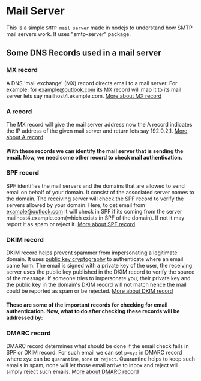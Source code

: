 # Mail Server

This is a simple ```SMTP mail server``` made in nodejs to understand how SMTP mail servers work.
It uses "smtp-server" package.

## Some DNS Records used in a mail server

### MX record
A DNS 'mail exchange' (MX) record directs email to a mail server. For example: for example@outlook.com its MX record will map it to its mail server lets say mailhost4.example.com.
[More about MX record](https://www.cloudflare.com/learning/dns/dns-records/dns-mx-record/) 

### A record
The MX record will give the mail server address now the A record indicates the IP address of the given mail server and return lets say 192.0.2.1. [More about A record](https://www.cloudflare.com/learning/dns/dns-records/dns-a-record/)

#### With these records we can identify the mail server that is sending the email. Now, we need some other record to check mail authentication.

### SPF record
SPF identifies the mail servers and the domains that are allowed to send email on behalf of your domain. It consist of the associated server names to the domain. The receiving server will check the SPF record to verify the servers allowed by your domain. Here, to get email from  example@outlook.com it will check in SPF if its coming from the server mailhost4.example.com(which exists in SPF of the domain). If not it may report it as spam or reject it. [More about SPF record](https://www.cloudflare.com/learning/dns/dns-records/dns-spf-record/)

### DKIM record
DKIM record helps prevent spammer from impersonating a legitimate domain. It uses [public key cryptography](https://www.cloudflare.com/learning/ssl/how-does-public-key-encryption-work/) to authenticate where an email came form. The email is signed with a private key of the user, the receiving server uses the public key published in the DKIM record to verify the source of the message. If someone tries to impersonate you, their private key and the public key in the domain's DKIM record will not match hence the mail could be reported as spam or be rejected. [More about DKIM record](https://www.cloudflare.com/learning/dns/dns-records/dns-dkim-record/)

#### These are some of the important records for checking for email authentication. Now, what to do after checking these records will be addressed by:

### DMARC record
DMARC record determines what should be done if the email check fails in SPF or DKIM record. For such email we can set ```p=xyz``` in DMARC record where xyz can be ```quarantine```, ```none``` or ```reject```. Quarantine helps to keep such emails in spam, none will let those email arrive to inbox and reject will simply reject such emails. [More about DMARC record](https://www.cloudflare.com/learning/dns/dns-records/dns-dmarc-record/)

